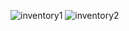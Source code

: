 ![inventory1](https://user-images.githubusercontent.com/79275910/129592010-1419c0f3-7091-4b29-8e5a-5a3ac071c9fa.PNG)
![inventory2](https://user-images.githubusercontent.com/79275910/129592072-f1c7f250-75b7-4591-9862-0f04e868a684.PNG)
